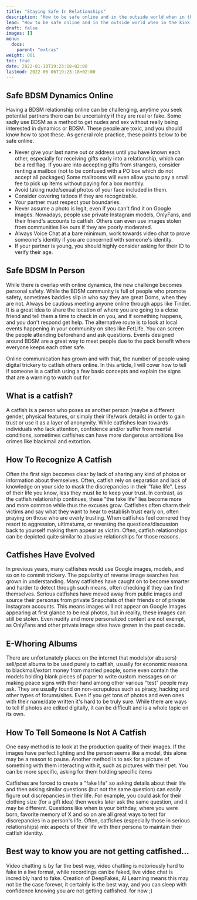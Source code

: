```yaml
---
title: "Staying Safe In Relationships"
description: "How to be safe online and in the outside world when in the kink community. Learn safe practices & advice."
lead: "How to be safe online and in the outside world when in the kink community. Learn safe practices & advice."
draft: false
images: []
menu:
  docs:
    parent: "extras"
weight: 001
toc: true
date: 2022-01-10T19:23:18+02:00
lastmod: 2022-06-06T19:23:18+02:00
---
```

## Safe BDSM Dynamics Online

Having a BDSM relationship online can be challenging, anytime you seek potential partners there can be uncertainty if they are real or fake. Some sadly use BDSM as a method to get nudes and sex without really being interested in dynamics or BDSM. These people are toxic, and you should know how to spot these. As general role practice, these points below to be safe online.

- Never give your last name out or address until you have known each other, especially for receiving gifts early into a relationship, which can be a red flag. If you are into accepting gifts from strangers, consider renting a mailbox (not to be confused with a PO box which do not accept all packages) Some mailrooms will even allow you to pay a small fee to pick up items without paying for a box monthly.
- Avoid taking nude/sexual photos of your face included in them.
- Consider covering tattoos if they are recognizable.
- Your partner must respect your boundaries.
- Never assume a photo is legit, even if you can't find it on Google images. Nowadays, people use private Instagram models, OnlyFans, and their friend's accounts to catfish. Others can even use images stolen from communities like ours if they are poorly moderated.
- Always Voice Chat at a bare minimum, work towards video chat to prove someone's identity if you are concerned with someone's identity.
- If your partner is young, you should highly consider asking for their ID to verify their age.

## Safe BDSM In Person

While there is overlap with online dynamics, the new challenge becomes personal safety. While the BDSM community is full of people who promote safety, sometimes baddies slip in who say they are great Doms, when they are not. Always be cautious meeting anyone online through apps like Tinder. It is a great idea to share the location of where you are going to a close friend and tell them a time to check in on you, and if something happens, and you don't respond get help.
The alternative route is to look at local events happening in your community on sites like FetLife. You can screen the people attending beforehand and ask questions. Events designed around BDSM are a great way to meet people due to the pack benefit where everyone keeps each other safe.

Online communication has grown and with that, the number of people using digital trickery to catfish others online. In this article, I will cover how to tell if someone is a catfish using a few basic concepts and explain the signs that are a warning to watch out for.

## What is a catfish?

A catfish is a person who poses as another person (maybe a different gender, physical features, or simply their life/work details) in order to gain trust or use it as a layer of anonymity. While catfishes lean towards individuals who lack attention, confidence and/or suffer from mental conditions, sometimes catfishes can have more dangerous ambitions like crimes like blackmail and extortion.

## How To Recognize A Catfish

Often the first sign becomes clear by lack of sharing any kind of photos or information about themselves. Often, catfish rely on separation and lack of knowledge on your side to mask the discrepancies in their "fake life". Less of their life you know, less they must lie to keep your trust. In contrast, as the catfish relationship continues, these "the fake life" lies become more and more common while thus the excuses grow. Catfishes often charm their victims and say what they want to hear to establish trust early on, often praying on those who are overly trusting.  When catfishes feel cornered they resort to aggression, ultimatums, or reversing the questions/discussion back to yourself making them appear as victim. Often, catfish relationships can be depicted quite similar to abusive relationships for those reasons.

## Catfishes Have Evolved

In previous years, many catfishes would use Google images, models, and so on to commit trickery. The popularity of reverse image searches has grown in understanding. Many catfishes have caught on to become smarter and harder to detect through such means, often checking if they can find themselves. Serious catfishes have moved away from public images and source their personas from private Snapchats of their friends or of private Instagram accounts. This means images will not appear on Google Images appearing at first glance to be real photos, but in reality, these images can still be stolen. Even nudity and more personalized content are not exempt, as OnlyFans and other private image sites have grown in the past decade.

## E-Whoring Albums

There are unfortunately places on the internet that models(or abusers) sell/post albums to be used purely to catfish, usually for economic reasons to blackmail/extort money from married people, some even contain the models holding blank pieces of paper to write custom messages on or making peace signs with their hand among other various "test" people may ask. They are usually found on non-scrupulous such as piracy, hacking and other types of forums/sites. Even if you get tons of photos and even ones with their name/date written it's hard to be truly sure. While there are ways to tell if photos are edited digitally, it can be difficult and is a whole topic on its own.

## How To Tell Someone Is Not A Catfish

One easy method is to look at the production quality of their images. If the images have perfect lighting and the person seems like a model, this alone may be a reason to pause. Another method is to ask for a picture of something with them interacting with it, such as pictures with their pet. You can be more specific, asking for them holding specific items

Catfishes are forced to create a "fake life" so asking details about their life and then asking similar questions (but not the same question) can easily figure out discrepancies in their life. For example, you could ask for their clothing size (for a gift idea) then weeks later ask the same question, and it may be different. Questions like when is your birthday, where you were born, favorite memory of X and so on are all great ways to test for discrepancies in a person's life. Often, catfishes (especially those in serious relationships) mix aspects of their life with their persona to maintain their catfish identity.

## Best way to know you are not getting catfished...

Video chatting is by far the best way, video chatting is notoriously hard to fake in a live format, while recordings can be faked, live video chat is incredibly hard to fake. Creation of DeepFakes, AI Learning means this may not be the case forever, it certainly is the best way, and you can sleep with confidence knowing you are not getting catfished. for now ;)
